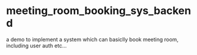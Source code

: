 # meeting_room_booking_sys_backend
a demo to implement a system which can basiclly book meeting room, including user auth etc...
